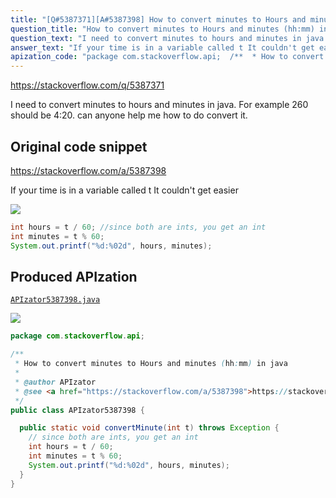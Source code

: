 ```yaml
---
title: "[Q#5387371][A#5387398] How to convert minutes to Hours and minutes (hh:mm) in java"
question_title: "How to convert minutes to Hours and minutes (hh:mm) in java"
question_text: "I need to convert minutes to hours and minutes in java. For example 260 should be 4:20. can anyone help me how to do convert it."
answer_text: "If your time is in a variable called t It couldn't get easier"
apization_code: "package com.stackoverflow.api;  /**  * How to convert minutes to Hours and minutes (hh:mm) in java  *  * @author APIzator  * @see <a href=\"https://stackoverflow.com/a/5387398\">https://stackoverflow.com/a/5387398</a>  */ public class APIzator5387398 {    public static void convertMinute(int t) throws Exception {     // since both are ints, you get an int     int hours = t / 60;     int minutes = t % 60;     System.out.printf(\"%d:%02d\", hours, minutes);   } }"
---
```


https://stackoverflow.com/q/5387371

I need to convert minutes to hours and minutes in java. For example 260 should be 4:20. can anyone help me how to do convert it.



## Original code snippet

https://stackoverflow.com/a/5387398

If your time is in a variable called t
It couldn&#x27;t get easier

<div class="code-logo"><img src="/stackoverflow.png" /></div>

```java
int hours = t / 60; //since both are ints, you get an int
int minutes = t % 60;
System.out.printf("%d:%02d", hours, minutes);
```

## Produced APIzation

[`APIzator5387398.java`](https://github.com/pasqualesalza/apization-temp/raw/main/data/search/APIzator5387398.java)

<div class="code-logo"><img src="/apizator.png" /></div>

```java
package com.stackoverflow.api;

/**
 * How to convert minutes to Hours and minutes (hh:mm) in java
 *
 * @author APIzator
 * @see <a href="https://stackoverflow.com/a/5387398">https://stackoverflow.com/a/5387398</a>
 */
public class APIzator5387398 {

  public static void convertMinute(int t) throws Exception {
    // since both are ints, you get an int
    int hours = t / 60;
    int minutes = t % 60;
    System.out.printf("%d:%02d", hours, minutes);
  }
}

```